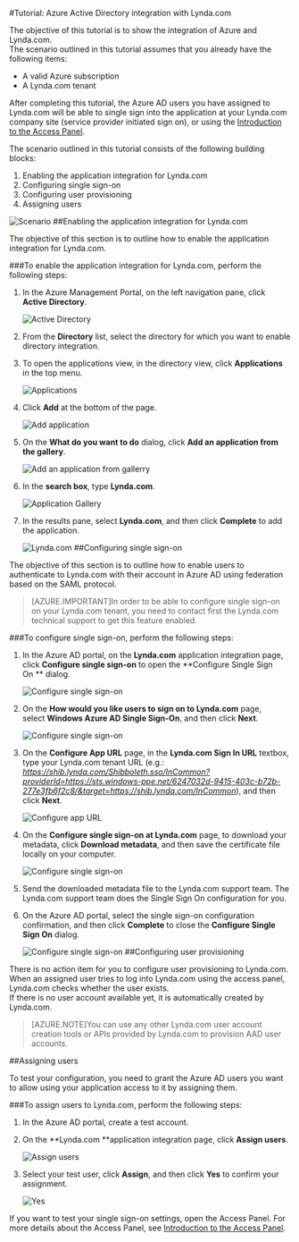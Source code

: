 <properties 
    pageTitle="Tutorial: Azure Active Directory integration with Lynda.com | Windows Azure" 
    description="Learn how to use Lynda.com with Azure Active Directory to enable single sign-on, automated provisioning, and more!" 
    services="active-directory" 
    authors="jeevansd"  
    documentationCenter="na" 
    manager="stevenpo"/>
<tags
	ms.service="active-directory"
	ms.date="01/14/2016"
	wacn.date=""/>

#Tutorial: Azure Active Directory integration with Lynda.com
  
The objective of this tutorial is to show the integration of Azure and Lynda.com.  
The scenario outlined in this tutorial assumes that you already have the following items:

-   A valid Azure subscription
-   A Lynda.com tenant
  
After completing this tutorial, the Azure AD users you have assigned to Lynda.com will be able to single sign into the application at your Lynda.com company site (service provider initiated sign on), or using the [Introduction to the Access Panel](/documentation/articles/active-directory-saas-access-panel-introduction).
  
The scenario outlined in this tutorial consists of the following building blocks:

1.  Enabling the application integration for Lynda.com
2.  Configuring single sign-on
3.  Configuring user provisioning
4.  Assigning users

![Scenario](./media/active-directory-saas-lynda-tutorial/IC781046.png "Scenario")
##Enabling the application integration for Lynda.com
  
The objective of this section is to outline how to enable the application integration for Lynda.com.

###To enable the application integration for Lynda.com, perform the following steps:

1.  In the Azure Management Portal, on the left navigation pane, click **Active Directory**.

    ![Active Directory](./media/active-directory-saas-lynda-tutorial/IC700993.png "Active Directory")

2.  From the **Directory** list, select the directory for which you want to enable directory integration.

3.  To open the applications view, in the directory view, click **Applications** in the top menu.

    ![Applications](./media/active-directory-saas-lynda-tutorial/IC700994.png "Applications")

4.  Click **Add** at the bottom of the page.

    ![Add application](./media/active-directory-saas-lynda-tutorial/IC749321.png "Add application")

5.  On the **What do you want to do** dialog, click **Add an application from the gallery**.

    ![Add an application from gallerry](./media/active-directory-saas-lynda-tutorial/IC749322.png "Add an application from gallerry")

6.  In the **search box**, type **Lynda.com**.

    ![Application Gallery](./media/active-directory-saas-lynda-tutorial/IC777524.png "Application Gallery")

7.  In the results pane, select **Lynda.com**, and then click **Complete** to add the application.

    ![Lynda.com](./media/active-directory-saas-lynda-tutorial/IC777525.png "Lynda.com")
##Configuring single sign-on
  
The objective of this section is to outline how to enable users to authenticate to Lynda.com with their account in Azure AD using federation based on the SAML protocol.

>[AZURE.IMPORTANT]In order to be able to configure single sign-on on your Lynda.com tenant, you need to contact first the Lynda.com technical support to get this feature enabled.

###To configure single sign-on, perform the following steps:

1.  In the Azure AD portal, on the **Lynda.com** application integration page, click **Configure single sign-on** to open the **Configure Single Sign On ** dialog.

    ![Configure single sign-on](./media/active-directory-saas-lynda-tutorial/IC777526.png "Configure single sign-on")

2.  On the **How would you like users to sign on to Lynda.com** page, select **Windows Azure AD Single Sign-On**, and then click **Next**.

    ![Configure single sign-on](./media/active-directory-saas-lynda-tutorial/IC777527.png "Configure single sign-on")

3.  On the **Configure App URL** page, in the **Lynda.com Sign In URL** textbox, type your Lynda.com tenant URL (e.g.: *https://shib.lynda.com/Shibboleth.sso/InCommon?providerId=https://sts.windows-ppe.net/6247032d-9415-403c-b72b-277e3fb6f2c8/&target=https://shib.lynda.com/InCommon*), and then click **Next**.

    ![Configure app URL](./media/active-directory-saas-lynda-tutorial/IC781047.png "Configure app URL")

4.  On the **Configure single sign-on at Lynda.com** page, to download your metadata, click **Download metadata**, and then save the certificate file locally on your computer.

    ![Configure single sign-on](./media/active-directory-saas-lynda-tutorial/IC777529.png "Configure single sign-on")

5.  Send the downloaded metadata file to the Lynda.com support team. The Lynda.com support team does the Single Sign On configuration for you.

6.  On the Azure AD portal, select the single sign-on configuration confirmation, and then click **Complete** to close the **Configure Single Sign On** dialog.

    ![Configure single sign-on](./media/active-directory-saas-lynda-tutorial/IC777530.png "Configure single sign-on")
##Configuring user provisioning
  
There is no action item for you to configure user provisioning to Lynda.com.  
When an assigned user tries to log into Lynda.com using the access panel, Lynda.com checks whether the user exists.  
If there is no user account available yet, it is automatically created by Lynda.com.

>[AZURE.NOTE]You can use any other Lynda.com user account creation tools or APIs provided by Lynda.com to provision AAD user accounts.

##Assigning users
  
To test your configuration, you need to grant the Azure AD users you want to allow using your application access to it by assigning them.

###To assign users to Lynda.com, perform the following steps:

1.  In the Azure AD portal, create a test account.

2.  On the **Lynda.com **application integration page, click **Assign users**.

    ![Assign users](./media/active-directory-saas-lynda-tutorial/IC777531.png "Assign users")

3.  Select your test user, click **Assign**, and then click **Yes** to confirm your assignment.

    ![Yes](./media/active-directory-saas-lynda-tutorial/IC767830.png "Yes")
  
If you want to test your single sign-on settings, open the Access Panel. For more details about the Access Panel, see [Introduction to the Access Panel](/documentation/articles/active-directory-saas-access-panel-introduction).